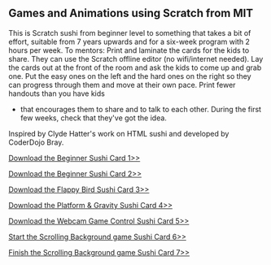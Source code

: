 ## Games and Animations using Scratch from MIT

 This is Scratch sushi from beginner level to something
that takes a bit of effort, suitable from 7 years upwards and for a
six-week program with 2 hours per week.  To mentors: Print
and laminate the cards for the kids to share. They can use the Scratch
offline editor (no wifi/internet needed). Lay the cards out at the front
of the room and ask the kids to come up and grab one. Put the easy ones
on the left and the hard ones on the right so they can progress through
them and move at their own pace. Print fewer handouts than you have kids
- that encourages them to share and to talk to each other. During the
first few weeks, check that they've got the idea.

Inspired by Clyde Hatter's work on HTML sushi and developed by CoderDojo
Bray.

[Download the Beginner Sushi Card 1\>\> ](../files/Step_by_step_part_1.docx)

[Download the Beginner Sushi Card 2\>\> ](../files/Step_by_step_part_2.docx)

[Download the Flappy Bird Sushi Card 3\>\> ](../files/PRINT-CoderDojo_Bray_-_Flappy_Bird.docx)

[Download the Platform & Gravity Sushi Card 4\>\> ](../files/CoderDojoBray_Hippo_climbdown.docx)

[Download the Webcam Game Control Sushi Card 5\>\> ](../files/CoderDojoBray_Muffin_shower.docx)

[Start the Scrolling Background game Sushi Card 6\>\> ](../files/CoderDojoBray_Scrolling_background.docx)

[Finish the Scrolling Background game Sushi Card 7\>\> ](../files/CoderDojoBray_Scrolling_Collect_apples.docx)

